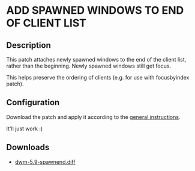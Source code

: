 ADD SPAWNED WINDOWS TO END OF CLIENT LIST
=========================================

Description
-----------

This patch attaches newly spawned windows to the end of the client list, rather than the beginning. Newly spawned windows still get focus.

This helps preserve the ordering of clients (e.g. for use with focusbyindex patch).

Configuration
-------------

Download the patch and apply it according to the [general instructions](http://dwm.suckless.org/patches/).

It'll just work :)

Downloads
---------
* [dwm-5.9-spawnend.diff](dwm-5.9-spawnend.diff)

